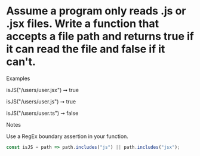 # Assume a program only reads .js or .jsx files. Write a function that accepts a file path and returns true if it can read the file and false if it can't.

Examples

isJS("/users/user.jsx") ➞ true

isJS("/users/user.js") ➞ true

isJS("/users/user.ts") ➞ false

Notes

Use a RegEx boundary assertion in your function.

```javascript
const isJS = path => path.includes("js") || path.includes("jsx");
```
